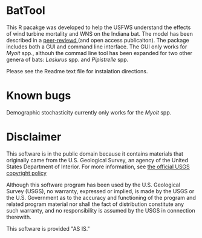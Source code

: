 # BatTool

This R pacakge was developed to help the USFWS understand the effects of wind turbine mortality and WNS on the Indiana bat. The model has been described in a <a href = "http://www.scfbm.org/content/9/1/9">peer-reviewd </a> (and open access publicaiton). The package includes both a GUI and command line interface. The GUI only works for <i>Myoit</i> spp., althouh the commad line tool has been expanded for two other genera of bats: <i>Lasiurus</i> spp. and <i>Pipistrelle</i> spp. 

Please see the Readme text file for instalation directions.

# Known bugs
Demographic stochasticity currently only works for the <i>Myoit</i> spp. 

# Disclaimer
This software is in the public domain because it contains materials that originally came from the U.S. Geological Survey, an agency of the United States Department of Interior. For more information, see <a href = "http://www.usgs.gov/visual-id/credit_usgs.html#copyright/">the official USGS copyright policy</a>

Although this software program has been used by the U.S. Geological Survey (USGS), no warranty, expressed or implied, is made by the USGS or the U.S. Government as to the accuracy and functioning of the program and related program material nor shall the fact of distribution constitute any such warranty, and no responsibility is assumed by the USGS in connection therewith.

This software is provided "AS IS."
